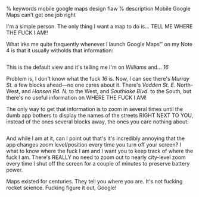 % keywords mobile google maps design flaw
% description Mobile Google Maps can't get one job right

I'm a simple person. The only thing I want a map to do is... TELL ME WHERE THE FUCK I AM!!

What irks me quite frequently whenever I launch Google Maps™ on my
Note 4 is that it usually witholds that information:

<img src="/content-pics/blog/2015-03-18-Mobile-Google-Maps1.png" alt=""
    class="content_pic right">

This is the default view and it's telling me I'm on *Williams* and... *16*

Problem is, I don't know what the fuck *16* is. Now, I can see there's
*Murray St.* a few blocks ahead—no one cares about it. There's
*Vodden St. E.* North-West, and *Hansen Rd. N.* to the West, and
*Southlake Blvd.* to the South, but there's no useful information on
WHERE THE FUCK I AM!

The only way to get that information is to zoom in several times
until the dumb app bothers to display the names of the streets RIGHT NEXT TO YOU, instead of the ones several blocks away, the ones you care nothing about:

<img src="/content-pics/blog/2015-03-18-Mobile-Google-Maps2.png" alt=""
    class="content_pic left">

And while I am at it, can I point out that's it's incredibly annoying that the app changes zoom level/position every time you turn off your screen? I what to know where the fuck I am and I want you to keep track of where the fuck I am. There's REALLY no need to zoom out to nearly city-level zoom every time I shut off the screen for a couple of minutes to preserve battery power.

Maps existed for centuries. They tell you where you are.
It's not fucking rocket science. Fucking figure it out, Google!